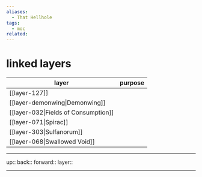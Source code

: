 ```yaml
---
aliases:
  - That Hellhole
tags:
  - moc
related:
---
```

# linked layers


| layer                                | purpose |
| ------------------------------------ | ------- |
| [[layer-127]]                        |         |
| [[layer-demonwing\|Demonwing]]       |         |
| [[layer-032\|Fields of Consumption]] |         |
| [[layer-071\|Spirac]]                |         |
| [[layer-303\|Sulfanorum]]            |         |
| [[layer-068\|Swallowed Void]]        |         |

***

up:: 
back:: 
forward:: 
layer:: 

***
